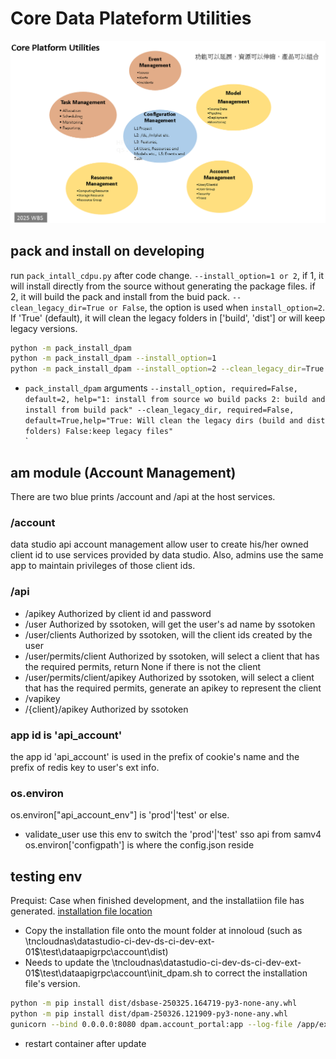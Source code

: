 # Core Data Plateform Utilities

![image](./docs/png/core_plateform_utilities.png)

## pack and install on developing
run `pack_intall_cdpu.py` after code change. 
`--install_option=1 or 2`, if 1, it will install directly from the source without generating the package files.
                           if 2, it will build the pack and install from the buid pack.
`--clean_legacy_dir=True or False`, the option is used when `install_option=2`. If 'True' (default), it will clean the legacy folders in ['build', 'dist'] or will keep legacy versions.

```bash
python -m pack_install_dpam 
python -m pack_install_dpam --install_option=1
python -m pack_install_dpam --install_option=2 --clean_legacy_dir=True
```
- `pack_install_dpam` arguments 
`--install_option, required=False, default=2,
    help="1: install from source wo build packs 2: build and install from build pack"
--clean_legacy_dir, required=False, default=True,help="True: Will clean the legacy dirs (build and dist folders) False:keep legacy files"`    
`


## am module (Account Management)
There are two blue prints /account and /api at the host services.
### /account
data studio api account management allow user to create his/her owned client id to use services provided by data studio.
Also, admins use the same app to maintain privileges of those client ids.
### /api 
- /apikey Authorized by client id and password
- /user Authorized by ssotoken, will get the user's ad name by ssotoken
- /user/clients Authorized by ssotoken, will the client ids created by the user 
- /user/permits/client Authorized by ssotoken, will select a client that has the required permits, return None if there is not the client 
- /user/permits/client/apikey Authorized by ssotoken, will select a client that has the required permits, generate an apikey to represent the client
- /vapikey 
- /{client}/apikey Authorized by ssotoken

### app id is 'api_account'
the app id 'api_account' is used in the prefix of cookie's name and the prefix of redis key to user's ext info.
### os.environ
os.environ["api_account_env"] is 'prod'|'test' or else. 
- validate_user use this env to switch the 'prod'|'test' sso api from samv4 
os.environ['configpath'] is where the config.json reside


## testing env
Prequist: Case when finished development, and the installatiion file has generated. [installation file location](./dist/) 
- Copy the installation file onto the mount folder at innoloud (such as \\tncloudnas\datastudio-ci-dev-ds-ci-dev-ext-01$\test\dataapigrpc\account\dist)
- Needs to update the \\tncloudnas\datastudio-ci-dev-ds-ci-dev-ext-01$\test\dataapigrpc\account\init_dpam.sh to correct the installation file's version.
```bash
python -m pip install dist/dsbase-250325.164719-py3-none-any.whl
python -m pip install dist/dpam-250326.121909-py3-none-any.whl
gunicorn --bind 0.0.0.0:8080 dpam.account_portal:app --log-file /app/ext/gunicorn.log --timeout 900
```
- restart container after update